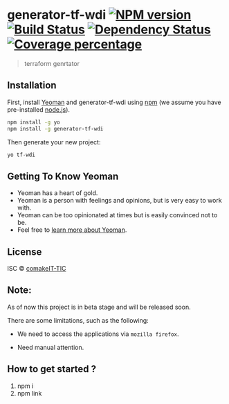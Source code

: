 # generator-tf-wdi [![NPM version][npm-image]][npm-url] [![Build Status][travis-image]][travis-url] [![Dependency Status][daviddm-image]][daviddm-url] [![Coverage percentage][coveralls-image]][coveralls-url]

> terraform genrtator

## Installation

First, install [Yeoman](http://yeoman.io) and generator-tf-wdi using [npm](https://www.npmjs.com/) (we assume you have pre-installed [node.js](https://nodejs.org/)).

```bash
npm install -g yo
npm install -g generator-tf-wdi
```

Then generate your new project:

```bash
yo tf-wdi
```

## Getting To Know Yeoman

- Yeoman has a heart of gold.
- Yeoman is a person with feelings and opinions, but is very easy to work with.
- Yeoman can be too opinionated at times but is easily convinced not to be.
- Feel free to [learn more about Yeoman](http://yeoman.io/).

## License

ISC © [comakeIT-TIC](https://github.com/coMakeIT-TIC/generator-tf-wdi/)

[npm-image]: https://badge.fury.io/js/generator-tf-wdi.svg
[npm-url]: https://npmjs.org/package/generator-tf-wdi
[travis-image]: https://travis-ci.com/comakeIT-TIC/generator-tf-wdi.svg?branch=master
[travis-url]: https://travis-ci.com/comakeIT-TIC/generator-tf-wdi
[daviddm-image]: https://david-dm.org/comakeIT-TIC/generator-tf-wdi.svg?theme=shields.io
[daviddm-url]: https://david-dm.org/comakeIT-TIC/generator-tf-wdi
[coveralls-image]: https://coveralls.io/repos/comakeIT-TIC/generator-tf-wdi/badge.svg
[coveralls-url]: https://coveralls.io/r/comakeIT-TIC/generator-tf-wdi

## Note:

As of now this project is in beta stage and will be released soon.

There are some limitations, such as the following:

- We need to access the applications via `mozilla firefox`.

- Need manual attention.

## How to get started ?

1. npm i 
2. npm link 